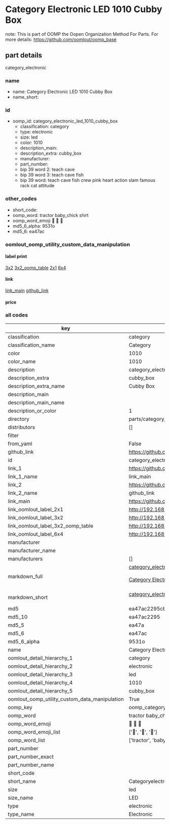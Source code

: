 # Category Electronic LED 1010 Cubby Box  

note: This is part of OOMP the Oopen Organization Method For Parts. For more details: https://github.com/oomlout/oomp_base

##  part details



category_electronic

### name
* name: Category Electronic LED 1010 Cubby Box
* name_short: 
### id
* oomp_id: category_electronic_led_1010_cubby_box
  * classification: category
  * type: electronic
  * size: led
  * color: 1010
  * description_main: 
  * description_extra: cubby_box
  * manufacturer: 
  * part_number: 
  * bip 39 word 2: teach cave
  * bip 39 word 3: teach cave fish
  * bip 39 word: teach cave fish crew pink heart action slam famous rack cat attitude

### other_codes
* short_code: 
* oomp_word: tractor baby_chick shirt
* oomp_word_emoji :tractor: :baby_chick: :shirt:
* md5_6_alpha: 9531o
* md5_6: ea47ac






### oomlout_oomp_utility_custom_data_manipulation
#### label print
[3x2](http://192.168.1.245:1112/?label=oomp%209531o)
[3x2_oomp_table](http://192.168.1.107:1112/?label=oomp%209531o)
[2x1](http://192.168.1.242:1112/?label=oomp%209531o)
[6x4](http://192.168.1.55:1112/?label=oomp%209531o)    

#### link

[link_main](https://github.com/oomlout/oomlout_oomp_current_version_messy/tree/main/parts/category_electronic_led_1010_cubby_box) [github_link](https://github.com/oomlout/oomlout_oomp_part_src/tree/main/parts/category_electronic_led_1010_cubby_box)                             

#### price







### all codes 
| key | value |  
| --- | --- |  
| classification | category |  
| classification_name | Category |  
| color | 1010 |  
| color_name | 1010 |  
| description | category_electronic |  
| description_extra | cubby_box |  
| description_extra_name | Cubby Box |  
| description_main |  |  
| description_main_name |  |  
| description_or_color | 1  |  
| directory | parts/category_electronic_led_1010_cubby_box |  
| distributors | [] |  
| filter |  |  
| from_yaml | False |  
| github_link | https://github.com/oomlout/oomlout_oomp_part_src/tree/main/parts/category_electronic_led_1010_cubby_box |  
| id | category_electronic_led_1010_cubby_box |  
| link_1 | https://github.com/oomlout/oomlout_oomp_current_version_messy/tree/main/parts/category_electronic_led_1010_cubby_box |  
| link_1_name | link_main |  
| link_2 | https://github.com/oomlout/oomlout_oomp_part_src/tree/main/parts/category_electronic_led_1010_cubby_box |  
| link_2_name | github_link |  
| link_main | https://github.com/oomlout/oomlout_oomp_current_version_messy/tree/main/parts/category_electronic_led_1010_cubby_box |  
| link_oomlout_label_2x1 | http://192.168.1.242:1112/?label=oomp%209531o |  
| link_oomlout_label_3x2 | http://192.168.1.245:1112/?label=oomp%209531o |  
| link_oomlout_label_3x2_oomp_table | http://192.168.1.107:1112/?label=oomp%209531o |  
| link_oomlout_label_6x4 | http://192.168.1.55:1112/?label=oomp%209531o |  
| manufacturer |  |  
| manufacturer_name |  |  
| manufacturers | [] |  
| markdown_full | [category_electronic_led_1010_cubby_box](https://github.com/oomlout/oomlout_oomp_current_version_messy/tree/main/parts/category_electronic_led_1010_cubby_box)<br>[](https://github.com/oomlout/oomlout_oomp_current_version_messy/tree/main/parts/category_electronic_led_1010_cubby_box)<br>[Category Electronic Led 1010 Cubby Box](https://github.com/oomlout/oomlout_oomp_current_version_messy/tree/main/parts/category_electronic_led_1010_cubby_box)<br><br> |  
| markdown_short | [category_electronic_led_1010_cubby_box](https://github.com/oomlout/oomlout_oomp_current_version_messy/tree/main/parts/category_electronic_led_1010_cubby_box)<br><br> |  
| md5 | ea47ac2295cb0051a9528334af4936f4 |  
| md5_10 | ea47ac2295 |  
| md5_5 | ea47a |  
| md5_6 | ea47ac |  
| md5_6_alpha | 9531o |  
| name | Category Electronic LED 1010 Cubby Box |  
| oomlout_detail_hierarchy_1 | category |  
| oomlout_detail_hierarchy_2 | electronic |  
| oomlout_detail_hierarchy_3 | led |  
| oomlout_detail_hierarchy_4 | 1010 |  
| oomlout_detail_hierarchy_5 | cubby_box |  
| oomlout_oomp_utility_custom_data_manipulation | True |  
| oomp_key | oomp_category_electronic_led_1010_cubby_box |  
| oomp_word | tractor baby_chick shirt |  
| oomp_word_emoji | :tractor: :baby_chick: :shirt: |  
| oomp_word_emoji_list | [':tractor:', ':baby_chick:', ':shirt:'] |  
| oomp_word_list | ['tractor', 'baby_chick', 'shirt'] |  
| part_number |  |  
| part_number_exact |  |  
| part_number_name |  |  
| short_code |  |  
| short_name | Categoryelectronic |  
| size | led |  
| size_name | LED |  
| type | electronic |  
| type_name | Electronic |  
